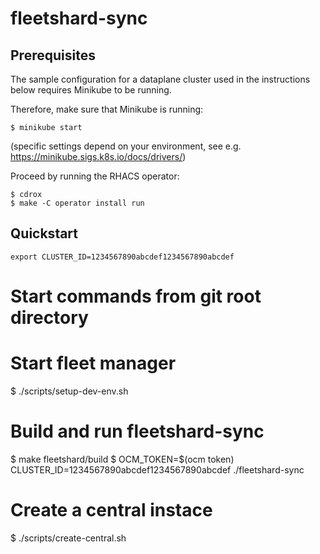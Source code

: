 # fleetshard-sync

## Prerequisites

The sample configuration for a dataplane cluster used in the instructions below requires Minikube to be running.

Therefore, make sure that Minikube is running:
```
$ minikube start
```
(specific settings depend on your environment, see e.g. https://minikube.sigs.k8s.io/docs/drivers/)

Proceed by running the RHACS operator:
```
$ cdrox
$ make -C operator install run
```

## Quickstart

```
export CLUSTER_ID=1234567890abcdef1234567890abcdef
```
# Start commands from git root directory

# Start fleet manager
$ ./scripts/setup-dev-env.sh

# Build and run fleetshard-sync
$ make fleetshard/build
$ OCM_TOKEN=$(ocm token) CLUSTER_ID=1234567890abcdef1234567890abcdef ./fleetshard-sync

# Create a central instace
$ ./scripts/create-central.sh
```
